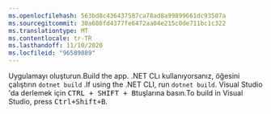 ```yaml
---
ms.openlocfilehash: 563bd8c436437587ca78ad8a99899661dc93507a
ms.sourcegitcommit: 30a686fd4377fe6472aa04e215c0de711bc1c322
ms.translationtype: MT
ms.contentlocale: tr-TR
ms.lasthandoff: 11/10/2020
ms.locfileid: "96589889"
---
```

<span data-ttu-id="ec4b0-101">Uygulamayı oluşturun.</span><span class="sxs-lookup"><span data-stu-id="ec4b0-101">Build the app.</span></span> <span data-ttu-id="ec4b0-102">.NET CLı kullanıyorsanız, öğesini çalıştırın `dotnet build` .</span><span class="sxs-lookup"><span data-stu-id="ec4b0-102">If using the .NET CLI, run `dotnet build`.</span></span> <span data-ttu-id="ec4b0-103">Visual Studio 'da derlemek için <kbd>CTRL + SHIFT + B</kbd>tuşlarına basın.</span><span class="sxs-lookup"><span data-stu-id="ec4b0-103">To build in Visual Studio, press <kbd>Ctrl+Shift+B</kbd>.</span></span>
